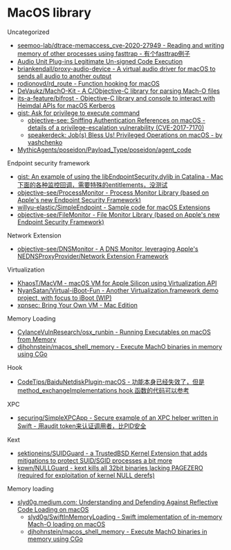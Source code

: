 # MacOS library

Uncategorized

* [seemoo-lab/dtrace-memaccess_cve-2020-27949 - Reading and writing memory of other processes using fasttrap - 有个fasttrap例子](https://github.com/seemoo-lab/dtrace-memaccess_cve-2020-27949)
* [Audio Unit Plug-ins Legitimate Un-signed Code Execution](https://posts.specterops.io/audio-unit-plug-ins-896d3434a882)
* [briankendall/proxy-audio-device - A virtual audio driver for macOS to sends all audio to another output](https://github.com/briankendall/proxy-audio-device)
* [rodionovd/rd_route - Function hooking for macOS](https://github.com/rodionovd/rd_route)
* [DeVaukz/MachO-Kit - A C/Objective-C library for parsing Mach-O files](https://github.com/DeVaukz/MachO-Kit)
* [its-a-feature/bifrost - Objective-C library and console to interact with Heimdal APIs for macOS Kerberos](https://github.com/its-a-feature/bifrost)
* [gist: Ask for privilege to execute command](https://gist.github.com/TomLiu/5811875)
  * [objective-see: Sniffing Authentication References on macOS - details of a privilege-escalation vulnerability (CVE-2017-7170)](https://objective-see.com/blog/blog_0x55.html)
  * [speakerdeck: Job(s) Bless Us! Privileged Operations on macOS - by vashchenko](https://speakerdeck.com/vashchenko/job-s-bless-us-privileged-operations-on-macos?slide=44)
* [MythicAgents/poseidon/Payload_Type/poseidon/agent_code](https://github.com/MythicAgents/poseidon/tree/master/Payload_Type/poseidon/agent_code)

Endpoint security framework

* [gist: An example of using the libEndpointSecurity.dylib in Catalina - Mac下面的各种监控回调，需要特殊的entitlements，没测试](https://gist.github.com/knightsc/4678757164b2c63a58856a1acb3dd17e)
* [objective-see/ProcessMonitor - Process Monitor Library (based on Apple's new Endpoint Security Framework)](https://github.com/objective-see/ProcessMonitor)
* [willyu-elastic/SimpleEndpoint - Sample code for macOS Extensions](https://github.com/willyu-elastic/SimpleEndpoint)
* [objective-see/FileMonitor - File Monitor Library (based on Apple's new Endpoint Security Framework)](https://github.com/objective-see/FileMonitor)

Network Extension

* [objective-see/DNSMonitor - A DNS Monitor, leveraging Apple's NEDNSProxyProvider/Network Extension Framework](https://github.com/objective-see/DNSMonitor)

Virtualization

* [KhaosT/MacVM - macOS VM for Apple Silicon using Virtualization API](https://github.com/KhaosT/MacVM)
* [NyanSatan/Virtual-iBoot-Fun - Another Virtualization.framework demo project, with focus to iBoot (WIP)](https://github.com/NyanSatan/Virtual-iBoot-Fun)
* [xpnsec: Bring Your Own VM - Mac Edition](https://blog.xpnsec.com/bring-your-own-vm-mac-edition/)

Memory Loading

* [CylanceVulnResearch/osx_runbin - Running Executables on macOS from Memory](https://github.com/CylanceVulnResearch/osx_runbin)
* [djhohnstein/macos_shell_memory - Execute MachO binaries in memory using CGo](https://github.com/djhohnstein/macos_shell_memory)

Hook

* [CodeTips/BaiduNetdiskPlugin-macOS - 功能本身已经失效了，但是 method_exchangeImplementations hook 函数的代码可以参考](https://github.com/CodeTips/BaiduNetdiskPlugin-macOS)

XPC

* [securing/SimpleXPCApp - Secure example of an XPC helper written in Swift - 用audit token来认证调用者，比PID安全](https://github.com/securing/SimpleXPCApp)

Kext

* [sektioneins/SUIDGuard - a TrustedBSD Kernel Extension that adds mitigations to protect SUID/SGID processes a bit more](https://github.com/sektioneins/SUIDGuard)
* [kpwn/NULLGuard - kext kills all 32bit binaries lacking PAGEZERO (required for exploitation of kernel NULL derefs)](https://github.com/kpwn/NULLGuard)

Memory loading

* [slyd0g.medium.com: Understanding and Defending Against Reflective Code Loading on macOS](https://slyd0g.medium.com/understanding-and-defending-against-reflective-code-loading-on-macos-e2e83211e48f)
  * [slyd0g/SwiftInMemoryLoading - Swift implementation of in-memory Mach-O loading on macOS](https://github.com/slyd0g/SwiftInMemoryLoading)
  * [djhohnstein/macos_shell_memory - Execute MachO binaries in memory using CGo](https://github.com/djhohnstein/macos_shell_memory)
